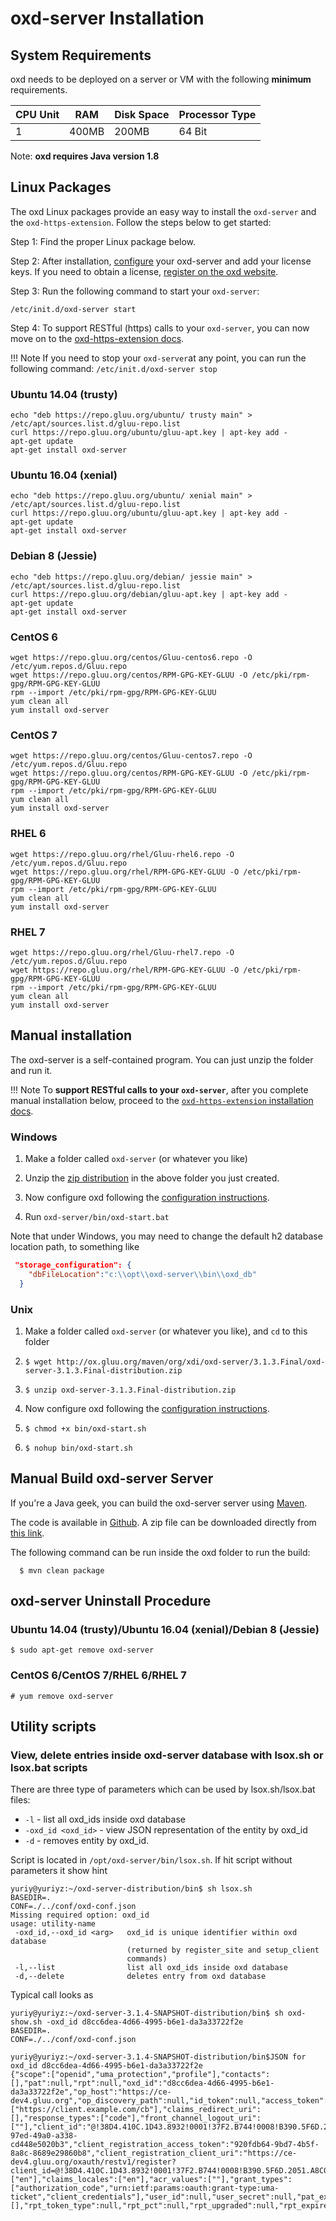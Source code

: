 # oxd-server Installation 

## System Requirements

oxd needs to be deployed on a server or VM with the following **minimum** requirements. 

|CPU Unit  |    RAM     |   Disk Space      | Processor Type |
|----------|------------|-------------------|----------------|
|       1  |    400MB     |   200MB            |  64 Bit        |

Note: **oxd requires Java version 1.8**


## Linux Packages

The oxd Linux packages provide an easy way to install the `oxd-server` and the `oxd-https-extension`. Follow the steps below to get started:

Step 1: Find the proper Linux package below.     

Step 2: After installation, [configure](../configuration/index.md) your oxd-server and add your license keys. If you need to obtain a license, [register on the oxd website](https://oxd.gluu.org).      

Step 3: Run the following command to start your `oxd-server`:             
 
`/etc/init.d/oxd-server start`

Step 4: To support RESTful (https) calls to your `oxd-server`, you can now move on to the [oxd-https-extension docs](../oxd-https/start/index.md).      

!!! Note
    If you need to stop your `oxd-server`at any point, you can run the following command: `/etc/init.d/oxd-server stop` 


### Ubuntu 14.04 (trusty)

```
echo "deb https://repo.gluu.org/ubuntu/ trusty main" > /etc/apt/sources.list.d/gluu-repo.list
curl https://repo.gluu.org/ubuntu/gluu-apt.key | apt-key add -
apt-get update
apt-get install oxd-server
```

### Ubuntu 16.04 (xenial)

```
echo "deb https://repo.gluu.org/ubuntu/ xenial main" > /etc/apt/sources.list.d/gluu-repo.list
curl https://repo.gluu.org/ubuntu/gluu-apt.key | apt-key add -
apt-get update
apt-get install oxd-server
```

### Debian 8 (Jessie)

```
echo "deb https://repo.gluu.org/debian/ jessie main" > /etc/apt/sources.list.d/gluu-repo.list
curl https://repo.gluu.org/debian/gluu-apt.key | apt-key add -
apt-get update
apt-get install oxd-server
```

### CentOS 6

```
wget https://repo.gluu.org/centos/Gluu-centos6.repo -O /etc/yum.repos.d/Gluu.repo
wget https://repo.gluu.org/centos/RPM-GPG-KEY-GLUU -O /etc/pki/rpm-gpg/RPM-GPG-KEY-GLUU
rpm --import /etc/pki/rpm-gpg/RPM-GPG-KEY-GLUU
yum clean all
yum install oxd-server
```

### CentOS 7

```
wget https://repo.gluu.org/centos/Gluu-centos7.repo -O /etc/yum.repos.d/Gluu.repo
wget https://repo.gluu.org/centos/RPM-GPG-KEY-GLUU -O /etc/pki/rpm-gpg/RPM-GPG-KEY-GLUU
rpm --import /etc/pki/rpm-gpg/RPM-GPG-KEY-GLUU
yum clean all
yum install oxd-server
```

### RHEL 6

```
wget https://repo.gluu.org/rhel/Gluu-rhel6.repo -O /etc/yum.repos.d/Gluu.repo
wget https://repo.gluu.org/rhel/RPM-GPG-KEY-GLUU -O /etc/pki/rpm-gpg/RPM-GPG-KEY-GLUU
rpm --import /etc/pki/rpm-gpg/RPM-GPG-KEY-GLUU
yum clean all
yum install oxd-server
```

### RHEL 7

```
wget https://repo.gluu.org/rhel/Gluu-rhel7.repo -O /etc/yum.repos.d/Gluu.repo
wget https://repo.gluu.org/rhel/RPM-GPG-KEY-GLUU -O /etc/pki/rpm-gpg/RPM-GPG-KEY-GLUU
rpm --import /etc/pki/rpm-gpg/RPM-GPG-KEY-GLUU
yum clean all
yum install oxd-server
```


## Manual installation

The oxd-server is a self-contained program. You can just unzip the folder and run it. 

!!! Note 
    To **support RESTful calls to your `oxd-server`**, after you complete manual installation below, proceed to the [`oxd-https-extension` installation docs](../oxd-https/start/index.md#manual-installation). 

### Windows

1. Make a folder called `oxd-server` (or whatever you like)
 
1. Unzip the [zip distribution](http://ox.gluu.org/maven/org/xdi/oxd-server/3.1.3.Final/oxd-server-3.1.3.Final-distribution.zip) in the above folder you just created. 

1. Now configure oxd following the [configuration instructions](../configuration/index.md). 

1. Run `oxd-server/bin/oxd-start.bat`

Note that under Windows, you may need to change the default h2 database location path, to something like
```json
 "storage_configuration": {
    "dbFileLocation":"c:\\opt\\oxd-server\\bin\\oxd_db"
  }
```

### Unix

1. Make a folder called `oxd-server` (or whatever you like), and `cd` to this folder
 
1. `$ wget http://ox.gluu.org/maven/org/xdi/oxd-server/3.1.3.Final/oxd-server-3.1.3.Final-distribution.zip`

1. `$ unzip oxd-server-3.1.3.Final-distribution.zip`

1. Now configure oxd following the [configuration instructions](../configuration/index.md). 

1. `$ chmod +x bin/oxd-start.sh`

1. `$ nohup bin/oxd-start.sh`

## Manual Build oxd-server Server

If you're a Java geek, you can build the oxd-server server using [Maven](http://maven.apache.org).

The code is available in [Github](https://github.com/GluuFederation/oxd). A zip file can be 
downloaded directly from [this link](https://ox.gluu.org/maven/org/xdi/oxd-server/3.1.3.Final/oxd-server-3.1.3.Final-distribution.zip). 

The following command can be run inside the oxd folder to run the build:

```
  $ mvn clean package
```
## oxd-server Uninstall Procedure

### Ubuntu 14.04 (trusty)/Ubuntu 16.04 (xenial)/Debian 8 (Jessie)


```
$ sudo apt-get remove oxd-server
```

### CentOS 6/CentOS 7/RHEL 6/RHEL 7

```
# yum remove oxd-server
```

## Utility scripts

### View, delete entries inside oxd-server database with lsox.sh or lsox.bat scripts

There are three type of parameters which can be used by lsox.sh/lsox.bat files:
 - `-l` - list all oxd_ids inside oxd database
 - `-oxd_id <oxd_id>` - view JSON representation of the entity by oxd_id
 - `-d` - removes entity by oxd_id.

Script is located in `/opt/oxd-server/bin/lsox.sh`. If hit script without parameters it show hint
```
yuriy@yuriyz:~/oxd-server-distribution/bin$ sh lsox.sh
BASEDIR=.
CONF=./../conf/oxd-conf.json
Missing required option: oxd_id
usage: utility-name
 -oxd_id,--oxd_id <arg>   oxd_id is unique identifier within oxd database
                          (returned by register_site and setup_client
                          commands)
 -l,--list                list all oxd_ids inside oxd database
 -d,--delete              deletes entry from oxd database                         

```

Typical call looks as
```
yuriy@yuriyz:~/oxd-server-3.1.4-SNAPSHOT-distribution/bin$ sh oxd-show.sh -oxd_id d8cc6dea-4d66-4995-b6e1-da3a33722f2e
BASEDIR=.
CONF=./../conf/oxd-conf.json

yuriy@yuriyz:~/oxd-server-3.1.4-SNAPSHOT-distribution/bin$JSON for oxd_id d8cc6dea-4d66-4995-b6e1-da3a33722f2e
{"scope":["openid","uma_protection","profile"],"contacts":[],"pat":null,"rpt":null,"oxd_id":"d8cc6dea-4d66-4995-b6e1-da3a33722f2e","op_host":"https://ce-dev4.gluu.org","op_discovery_path":null,"id_token":null,"access_token":null,"authorization_redirect_uri":"https://client.example.com/cb","logout_redirect_uri":"https://client.example.com/cb","application_type":"web","redirect_uris":["https://client.example.com/cb"],"claims_redirect_uri":[],"response_types":["code"],"front_channel_logout_uri":[""],"client_id":"@!38D4.410C.1D43.8932!0001!37F2.B744!0008!B390.5F6D.2051.A8C0","client_secret":"4a72e386-97ed-49a0-a338-cd448e5020b3","client_registration_access_token":"920fdb64-9bd7-4b5f-8a8c-8689e29860b8","client_registration_client_uri":"https://ce-dev4.gluu.org/oxauth/restv1/register?client_id=@!38D4.410C.1D43.8932!0001!37F2.B744!0008!B390.5F6D.2051.A8C0","client_id_issued_at":1528879584000,"client_secret_expires_at":1528965984000,"client_name":null,"sector_identifier_uri":null,"client_jwks_uri":null,"token_endpoint_auth_signing_alg":null,"token_endpoint_auth_method":null,"is_setup_client":null,"setup_oxd_id":null,"setup_client_id":null,"ui_locales":["en"],"claims_locales":["en"],"acr_values":[""],"grant_types":["authorization_code","urn:ietf:params:oauth:grant-type:uma-ticket","client_credentials"],"user_id":null,"user_secret":null,"pat_expires_in":0,"pat_created_at":null,"pat_refresh_token":null,"uma_protected_resources":[],"rpt_token_type":null,"rpt_pct":null,"rpt_upgraded":null,"rpt_expires_at":null,"rpt_created_at":null,"oxd_rp_programming_language":"java"}
```